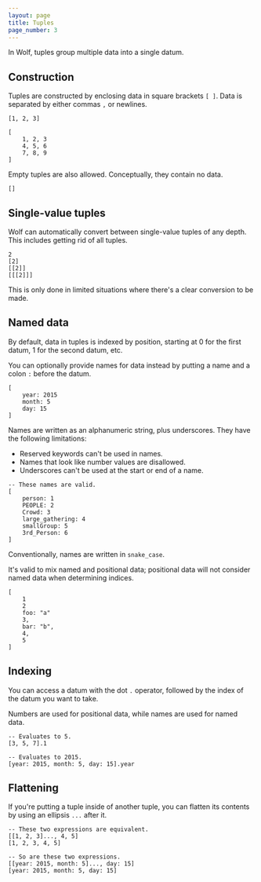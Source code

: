 ```yaml
---
layout: page
title: Tuples
page_number: 3
---
```


In Wolf, tuples group multiple data into a single datum.


## Construction

Tuples are constructed by enclosing data in square brackets `[ ]`.
Data is separated by either commas `,` or newlines.

```
[1, 2, 3]

[
	1, 2, 3
	4, 5, 6
	7, 8, 9
]
```

Empty tuples are also allowed. Conceptually, they contain no data.

```
[]
```

## Single-value tuples

Wolf can automatically convert between single-value tuples of any depth. This
includes getting rid of all tuples.

```
2
[2]
[[2]]
[[[2]]]
```

This is only done in limited situations where there's a clear conversion to be
made.

## Named data

By default, data in tuples is indexed by position, starting at 0 for the first
datum, 1 for the second datum, etc.

You can optionally provide names for data instead by putting a name and a colon
`:` before the datum.

```
[
	year: 2015
	month: 5
	day: 15
]
```

Names are written as an alphanumeric string, plus underscores. They have the
following limitations:

- Reserved keywords can't be used in names.
- Names that look like number values are disallowed.
- Underscores can't be used at the start or end of a name.

```
-- These names are valid.
[
	person: 1
	PEOPLE: 2
	Crowd: 3
	large_gathering: 4
	smallGroup: 5
	3rd_Person: 6
]
```

Conventionally, names are written in `snake_case`.

It's valid to mix named and positional data; positional data will not consider
named data when determining indices.

```
[
	1
	2
	foo: "a"
	3,
	bar: "b",
	4,
	5
]
```

## Indexing

You can access a datum with the dot `.` operator, followed by the index of the
datum you want to take.

Numbers are used for positional data, while names are used for named data.

```
-- Evaluates to 5.
[3, 5, 7].1

-- Evaluates to 2015.
[year: 2015, month: 5, day: 15].year
```

## Flattening

If you're putting a tuple inside of another tuple, you can flatten its contents
by using an ellipsis `...` after it.

```
-- These two expressions are equivalent.
[[1, 2, 3]..., 4, 5]
[1, 2, 3, 4, 5]

-- So are these two expressions.
[[year: 2015, month: 5]..., day: 15]
[year: 2015, month: 5, day: 15]
```